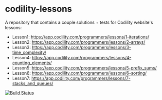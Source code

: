 # codility-lessons

A repository that contains a couple solutions + tests for Codility website's lessons:
- Lesson1: https://app.codility.com/programmers/lessons/1-iterations/
- Lesson2: https://app.codility.com/programmers/lessons/2-arrays/
- Lesson3: https://app.codility.com/programmers/lessons/3-time_complexity/
- Lesson4: https://app.codility.com/programmers/lessons/4-counting_elements/
- Lesson5: https://app.codility.com/programmers/lessons/5-prefix_sums/
- Lesson6: https://app.codility.com/programmers/lessons/6-sorting/
- Lesson7: https://app.codility.com/programmers/lessons/7-stacks_and_queues/

[![Build Status](https://travis-ci.org/Hellorin/codility-lessons.svg?branch=master)](https://travis-ci.org/Hellorin/codility-lessons)
